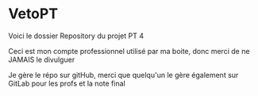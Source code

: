 ﻿# VetoPT

Voici le dossier Repository du projet PT 4

Ceci est mon compte professionnel utilisé par ma boite, donc merci de ne JAMAIS le divulguer

Je gère le répo sur gitHub, merci que quelqu'un le gère également sur GitLab pour les profs et la note final
